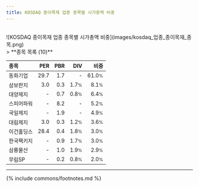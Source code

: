 ```yaml
---
title: KOSDAQ 종이목재 업종 종목별 시가총액 비중
---
```

<br>
![KOSDAQ 종이목재 업종 종목별 시가총액 비중](images/kosdaq_업종_종이목재_종목.png)
<br>
> **종목 목록 (10)**<a id="list"></a>

| **종목** | **PER** | **PBR** | **DIV** | **비중** |
| :------- | ------: | ------: | ------: | -------: |
| 동화기업 | 29.7 | 1.7 | - | 61.0<small>%</small> |
| 삼보판지 | 3.0 | 0.3 | 1.7<small>%</small> | 8.1<small>%</small> |
| 대양제지 | - | 0.7 | 0.8<small>%</small> | 6.4<small>%</small> |
| 스피어파워 | - | 8.2 | - | 5.2<small>%</small> |
| 국일제지 | - | 1.9 | - | 4.9<small>%</small> |
| 대림제지 | 3.0 | 0.3 | 1.2<small>%</small> | 3.6<small>%</small> |
| 이건홀딩스 | 28.4 | 0.4 | 1.8<small>%</small> | 3.0<small>%</small> |
| 한국팩키지 | - | 0.9 | 1.7<small>%</small> | 3.0<small>%</small> |
| 삼륭물산 | - | 1.0 | 1.9<small>%</small> | 2.9<small>%</small> |
| 무림SP | - | 0.2 | 0.8<small>%</small> | 2.0<small>%</small> |

---
{% include commons/footnotes.md %}